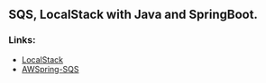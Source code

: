 ## SQS, LocalStack with Java and SpringBoot.
### Links:
- [LocalStack](https://docs.localstack.cloud/getting-started/installation/)
- [AWSpring-SQS](https://docs.awspring.io/spring-cloud-aws/docs/3.1.0/reference/html/index.html#sqs-integration)